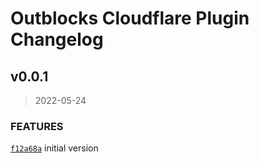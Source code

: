# Outblocks Cloudflare Plugin Changelog

## v0.0.1

> 2022-05-24

### FEATURES

[`f12a68a`](https://github.com/outblocks/cli-plugin-cloudflare/commit/f12a68aa4340105b9a84564773e352126bc5ba28) initial version
